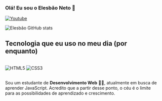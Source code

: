 
### Olá! Eu sou o Elesbão Neto 👋
[![Youtube](https://img.shields.io/badge/YouTube-FF0000?style=for-the-badge&logo=youtube&logoColor=white)](https://www.youtube.com/channel/UCSuIVJbriXI9PMiuWPn4oWw)

![Elesbão GitHub stats](https://github-readme-stats.vercel.app/api?username=elesbaodev&show_icons=true&theme=tokyonight)

## Tecnologia que eu uso no meu dia (por enquanto)

<div style="display: inline_block"><br/>
   <img  text-align="center" src="https://img.shields.io/badge/HTML5-E34F26?style=for-the-badge&logo=html5&logoColor=white" alt="HTML5" /> 
   <img  text-align="center" src="https://img.shields.io/badge/CSS3-1572B6?style=for-the-badge&logo=css3&logoColor=white" alt="CSS3" /> 
</div><br>

Sou um estudante de <strong>Desenvolvimento Web</strong> 👨‍💻, atualmente em busca de aprender JavaScript. Acredito que a partir desse ponto, o céu é o limite para as possibilidades de aprendizado e crescimento.
